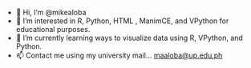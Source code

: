 - 👋 Hi, I’m @mikealoba
- 👀 I’m interested in R, Python, HTML , ManimCE, and VPython for educational purposes.
- 🌱 I’m currently learning  ways to visualize data using R, VPython, and Python.
- 📫 Contact me using my university mail... maaloba@up.edu.ph

<!---
mikealoba/mikealoba is a ✨ special ✨ repository because its `README.md` (this file) appears on your GitHub profile.
You can click the Preview link to take a look at your changes.
--->
